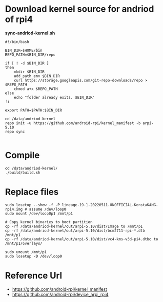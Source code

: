 # Download kernel source for andriod of rpi4

**sync-andriod-kernel.sh**
```
#!/bin/bash

BIN_DIR=$HOME/bin
REPO_PATH=$BIN_DIR/repo

if [ ! -d $BIN_DIR ]
then
    mkdir $BIN_DIR
    add_path_env $BIN_DIR
    curl https://storage.googleapis.com/git-repo-downloads/repo > $REPO_PATH
    chmod a+x $REPO_PATH
else
    echo "folder already exits. $BIN_DIR"
fi

export PATH=$PATH:$BIN_DIR

cd /data/andriod-kernel
repo init -u https://github.com/android-rpi/kernel_manifest -b arpi-5.10
repo sync


```

# Compile 
```
cd /data/andriod-kernel/
./build/build.sh
```

# Replace files

```
sudo losetup --show -f -P lineage-19.1-20220511-UNOFFICIAL-KonstaKANG-rpi4.img # assume /dev/loop0
sudo mount /dev/loop0p1 /mnt/p1

# Copy kernel binaries to boot partition
cp -rf /data/andriod-kernel/out/arpi-5.10/dist/Image to /mnt/p1
cp -rf /data/andriod-kernel/out/arpi-5.10/dist/bcm2711-rpi-*.dtb /mnt/p1
cp -rf /data/andriod-kernel/out/arpi-5.10/dist/vc4-kms-v3d-pi4.dtbo to /mnt/p1/overlays/

sudo umount /mnt/p1
sudo losetup -D /dev/loop0

```

#  Reference Url
* https://github.com/android-rpi/kernel_manifest
* https://github.com/android-rpi/device_arpi_rpi4